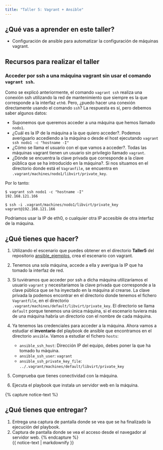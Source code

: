```yaml
---
title: "Taller 5: Vagrant + Ansible"
---
```


## ¿Qué vas a aprender en este taller?

* Configuración de ansible para automatizar la configuración de máquinas vagrant.

## Recursos para realizar el taller

### Acceder por ssh a una máquina vagrant sin usar el comando `vagrant ssh`.

Como se explicó anteriormente, el comando `vagrant ssh` realiza una conexión ssh utilizando la red de mantenimiento que siempre es la que corresponde a la interfaz `eth0`. Pero, ¿puedo hacer una conexión directamente usando el comando `ssh`? La respuesta es sí, pero debemos saber algunos datos:

* Suponemos que queremos acceder a una máquina que hemos llamado `nodo1`.
* ¿Cuál es la IP de la máquina a la que quiero acceder?. Podemos averiguarlo accediendo a la máquina o desde el host ejecutando `vagrant ssh nodo1 -c "hostname -I"`
* ¿Cómo se llama el usuario con el que vamos a acceder?. Todas las máquinas vagrant tienen un usuario sin privilegio llamado `vagrant`.
* ¿Dónde se encuentra la clave privada que corresponde a la clave pública que se ha introducido en la máquina?. Si nos situamos en el directorio donde está el `Vagranfile`, se encuentra en `.vagrant/machines/nodo1/libvirt/private_key`.

Por lo tanto:

```
$ vagrant ssh nodo1 -c "hostname -I"
192.168.121.166

$ ssh -i .vagrant/machines/nodo1/libvirt/private_key  vagrant@192.168.121.166
```

Podríamos usar la IP de eth0, o cualquier otra IP accesible de otra interfaz de la máquina.

## ¿Qué tienes que hacer?

1. Utilizando el escenario que puedes obtener en el directorio **Taller5** del repositorio [ansible_ejemplos](https://github.com/josedom24/ansible_ejemplos), crea el escenario con vagrant.

2. Tenemos una sola máquina, accede a ella y averigua la IP que ha tomado la interfaz de red.

3. Si tuviéramos que acceder por ssh a dicha máquina utilizaríamos el usuario `vagrant` y necesitaríamos la clave privada que corresponde a la clave pública que se ha inyectado en la máquina al crearse. La clave privada la podemos encontrar en el directorio donde tenemos el fichero `Vagrantfile`, en el directorio `.vagrant/machines/default/libvirt/private_key`. El directorio se llama `default` porque tenemos una única máquina, si el escenario tuviera más de una máquina habría un directorio con el nombre de cada máquina.

2. Ya tenemos las credenciales para acceder a la máquina. Ahora vamos a estudiar el **inventario** del playbook de ansible que encontramos en el directorio `ansible`. Vamos a estudiar el fichero `hosts`:

	* `ansible_ssh_host`: Dirección IP del equipo, debes poner la que ha tomado tu máquina.
	* `ansible_ssh_user`: `vagrant`
	* `ansible_ssh_private_key_file`: `../.vagrant/machines/default/libvirt/private_key`

3. Comprueba que tienes conectividad con la máquina.
5. Ejecuta el playbook que instala un servidor web en la máquina.

{% capture notice-text %}
## ¿Qué tienes que entregar?

1. Entrega una captura de pantalla donde se vea que se ha finalizado la ejecución del playbook.
2. Captura de pantalla donde se vea el acceso desde el navegador al servidor web.
{% endcapture %}<div class="notice--info">{{ notice-text | markdownify }}</div>


